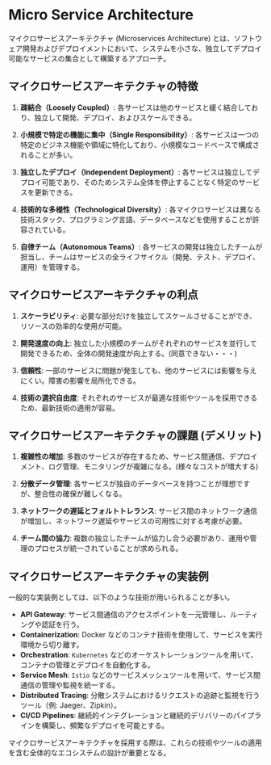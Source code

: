 # Micro Service Architecture

マイクロサービスアーキテクチャ (Microservices Architecture) とは、ソフトウェア開発およびデプロイメントにおいて、システムを小さな、独立してデプロイ可能なサービスの集合として構築するアプローチ。

## マイクロサービスアーキテクチャの特徴

1. **疎結合（Loosely Coupled）**:
   各サービスは他のサービスと緩く結合しており、独立して開発、デプロイ、およびスケールできる。

2. **小規模で特定の機能に集中（Single Responsibility）**:
   各サービスは一つの特定のビジネス機能や領域に特化しており、小規模なコードベースで構成されることが多い。

3. **独立したデプロイ（Independent Deployment）**:
   各サービスは独立してデプロイ可能であり、そのためシステム全体を停止することなく特定のサービスを更新できる。

4. **技術的な多様性（Technological Diversity）**:
   各マイクロサービスは異なる技術スタック、プログラミング言語、データベースなどを使用することが許容されている。

5. **自律チーム（Autonomous Teams）**:
   各サービスの開発は独立したチームが担当し、チームはサービスの全ライフサイクル（開発、テスト、デプロイ、運用）を管理する。

## マイクロサービスアーキテクチャの利点

1. **スケーラビリティ**:
   必要な部分だけを独立してスケールさせることができ、リソースの効率的な使用が可能。

2. **開発速度の向上**:
   独立した小規模のチームがそれぞれのサービスを並行して開発できるため、全体の開発速度が向上する。(同意できない・・・)

3. **信頼性**:
   一部のサービスに問題が発生しても、他のサービスには影響を与えにくい。障害の影響を局所化できる。

4. **技術の選択自由度**:
   それぞれのサービスが最適な技術やツールを採用できるため、最新技術の適用が容易。

## マイクロサービスアーキテクチャの課題 (デメリット)

1. **複雑性の増加**:
   多数のサービスが存在するため、サービス間通信、デプロイメント、ログ管理、モニタリングが複雑になる。(様々なコストが増大する)

2. **分散データ管理**:
   各サービスが独自のデータベースを持つことが理想ですが、整合性の確保が難しくなる。

3. **ネットワークの遅延とフォルトトレランス**:
   サービス間のネットワーク通信が増加し、ネットワーク遅延やサービスの可用性に対する考慮が必要。

4. **チーム間の協力**:
   複数の独立したチームが協力し合う必要があり、運用や管理のプロセスが統一されていることが求められる。

## マイクロサービスアーキテクチャの実装例

一般的な実装例としては、以下のような技術が用いられることが多い。

- **API Gateway**: サービス間通信のアクセスポイントを一元管理し、ルーティングや認証を行う。
- **Containerization**: Docker などのコンテナ技術を使用して、サービスを実行環境から切り離す。
- **Orchestration**: `Kubernetes` などのオーケストレーションツールを用いて、コンテナの管理とデプロイを自動化する。
- **Service Mesh**: `Istio` などのサービスメッシュツールを用いて、サービス間通信の管理や監視を統一する。
- **Distributed Tracing**: 分散システムにおけるリクエストの追跡と監視を行うツール（例: Jaeger、Zipkin）。
- **CI/CD Pipelines**: 継続的インテグレーションと継続的デリバリーのパイプラインを構築し、頻繁なデプロイを可能とする。

マイクロサービスアーキテクチャを採用する際は、これらの技術やツールの適用を含む全体的なエコシステムの設計が重要となる。
